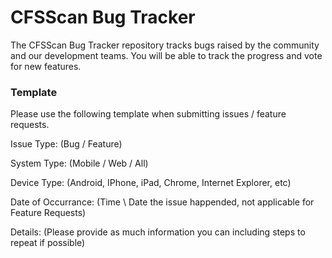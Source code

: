 # CFSScan Bug Tracker

The CFSScan Bug Tracker repository tracks bugs raised by the community and our development teams. You will be able to track the progress and vote for new features.


### Template
Please use the following template when submitting issues / feature requests.


Issue Type: (Bug / Feature)

System Type: (Mobile / Web / All)

Device Type: (Android, IPhone, iPad, Chrome, Internet Explorer, etc)

Date of Occurrance: (Time \ Date the issue happended, not applicable for Feature Requests)

Details: (Please provide as much information you can including steps to repeat if possible)

